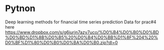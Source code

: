 # Pytnon
Deep learning methods for financial time series prediction
Data for prac#4 here
https://www.dropbox.com/s/g6iurjn7azy7uco/%D0%B4%D0%B0%D0%BD%D0%BD%D1%8B%D0%B5%20%D0%B4%D0%BB%D1%8F%204%20%D0%BF%D1%80%D0%B0%D0%BA%D0%B0.zip?dl=0
